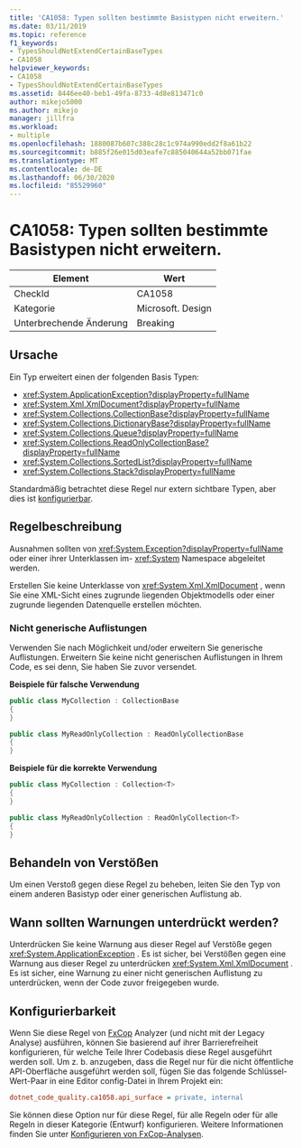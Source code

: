 ```yaml
---
title: 'CA1058: Typen sollten bestimmte Basistypen nicht erweitern.'
ms.date: 03/11/2019
ms.topic: reference
f1_keywords:
- TypesShouldNotExtendCertainBaseTypes
- CA1058
helpviewer_keywords:
- CA1058
- TypesShouldNotExtendCertainBaseTypes
ms.assetid: 8446ee40-beb1-49fa-8733-4d8e813471c0
author: mikejo5000
ms.author: mikejo
manager: jillfra
ms.workload:
- multiple
ms.openlocfilehash: 1880087b607c388c28c1c974a990edd2f8a61b22
ms.sourcegitcommit: b885f26e015d03eafe7c885040644a52bb071fae
ms.translationtype: MT
ms.contentlocale: de-DE
ms.lasthandoff: 06/30/2020
ms.locfileid: "85529960"
---
```

# <a name="ca1058-types-should-not-extend-certain-base-types"></a>CA1058: Typen sollten bestimmte Basistypen nicht erweitern.

|Element|Wert|
|-|-|
|CheckId|CA1058|
|Kategorie|Microsoft. Design|
|Unterbrechende Änderung|Breaking|

## <a name="cause"></a>Ursache

Ein Typ erweitert einen der folgenden Basis Typen:

- <xref:System.ApplicationException?displayProperty=fullName>
- <xref:System.Xml.XmlDocument?displayProperty=fullName>
- <xref:System.Collections.CollectionBase?displayProperty=fullName>
- <xref:System.Collections.DictionaryBase?displayProperty=fullName>
- <xref:System.Collections.Queue?displayProperty=fullName>
- <xref:System.Collections.ReadOnlyCollectionBase?displayProperty=fullName>
- <xref:System.Collections.SortedList?displayProperty=fullName>
- <xref:System.Collections.Stack?displayProperty=fullName>

Standardmäßig betrachtet diese Regel nur extern sichtbare Typen, aber dies ist [konfigurierbar](#configurability).

## <a name="rule-description"></a>Regelbeschreibung

Ausnahmen sollten von <xref:System.Exception?displayProperty=fullName> oder einer ihrer Unterklassen im- <xref:System> Namespace abgeleitet werden.

Erstellen Sie keine Unterklasse von <xref:System.Xml.XmlDocument> , wenn Sie eine XML-Sicht eines zugrunde liegenden Objektmodells oder einer zugrunde liegenden Datenquelle erstellen möchten.

### <a name="non-generic-collections"></a>Nicht generische Auflistungen

Verwenden Sie nach Möglichkeit und/oder erweitern Sie generische Auflistungen. Erweitern Sie keine nicht generischen Auflistungen in Ihrem Code, es sei denn, Sie haben Sie zuvor versendet.

**Beispiele für falsche Verwendung**

```csharp
public class MyCollection : CollectionBase
{
}

public class MyReadOnlyCollection : ReadOnlyCollectionBase
{
}
```

**Beispiele für die korrekte Verwendung**

```csharp
public class MyCollection : Collection<T>
{
}

public class MyReadOnlyCollection : ReadOnlyCollection<T>
{
}
```

## <a name="how-to-fix-violations"></a>Behandeln von Verstößen

Um einen Verstoß gegen diese Regel zu beheben, leiten Sie den Typ von einem anderen Basistyp oder einer generischen Auflistung ab.

## <a name="when-to-suppress-warnings"></a>Wann sollten Warnungen unterdrückt werden?

Unterdrücken Sie keine Warnung aus dieser Regel auf Verstöße gegen <xref:System.ApplicationException> . Es ist sicher, bei Verstößen gegen eine Warnung aus dieser Regel zu unterdrücken <xref:System.Xml.XmlDocument> . Es ist sicher, eine Warnung zu einer nicht generischen Auflistung zu unterdrücken, wenn der Code zuvor freigegeben wurde.

## <a name="configurability"></a>Konfigurierbarkeit

Wenn Sie diese Regel von [FxCop](install-fxcop-analyzers.md) Analyzer (und nicht mit der Legacy Analyse) ausführen, können Sie basierend auf ihrer Barrierefreiheit konfigurieren, für welche Teile Ihrer Codebasis diese Regel ausgeführt werden soll. Um z. b. anzugeben, dass die Regel nur für die nicht öffentliche API-Oberfläche ausgeführt werden soll, fügen Sie das folgende Schlüssel-Wert-Paar in eine Editor config-Datei in Ihrem Projekt ein:

```ini
dotnet_code_quality.ca1058.api_surface = private, internal
```

Sie können diese Option nur für diese Regel, für alle Regeln oder für alle Regeln in dieser Kategorie (Entwurf) konfigurieren. Weitere Informationen finden Sie unter [Konfigurieren von FxCop-Analysen](configure-fxcop-analyzers.md).

